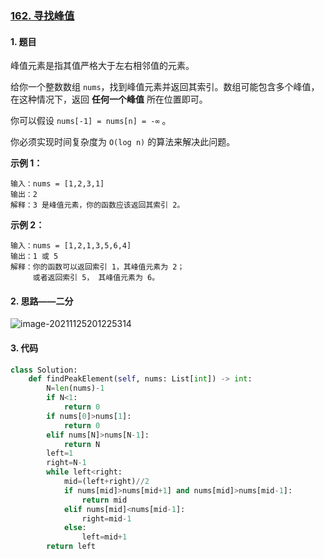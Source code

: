 ### [162. 寻找峰值](https://leetcode-cn.com/problems/find-peak-element/)

#### 1. 题目

峰值元素是指其值严格大于左右相邻值的元素。

给你一个整数数组 `nums`，找到峰值元素并返回其索引。数组可能包含多个峰值，在这种情况下，返回 **任何一个峰值** 所在位置即可。

你可以假设 `nums[-1] = nums[n] = -∞` 。

你必须实现时间复杂度为 `O(log n)` 的算法来解决此问题。

**示例 1：**

```
输入：nums = [1,2,3,1]
输出：2
解释：3 是峰值元素，你的函数应该返回其索引 2。
```

**示例 2：**

```
输入：nums = [1,2,1,3,5,6,4]
输出：1 或 5 
解释：你的函数可以返回索引 1，其峰值元素为 2；
     或者返回索引 5， 其峰值元素为 6。
```

#### 2. 思路——二分

![image-20211125201225314](C:\Users\yvett\AppData\Roaming\Typora\typora-user-images\image-20211125201225314.png)

#### 3. 代码

```python
class Solution:
    def findPeakElement(self, nums: List[int]) -> int:
        N=len(nums)-1
        if N<1:
            return 0
        if nums[0]>nums[1]:
            return 0
        elif nums[N]>nums[N-1]:
            return N
        left=1
        right=N-1
        while left<right:
            mid=(left+right)//2
            if nums[mid]>nums[mid+1] and nums[mid]>nums[mid-1]:
                return mid
            elif nums[mid]<nums[mid-1]:
                right=mid-1
            else:
                left=mid+1
        return left
```

